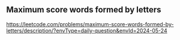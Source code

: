 ## Maximum score words formed by letters
https://leetcode.com/problems/maximum-score-words-formed-by-letters/description/?envType=daily-question&envId=2024-05-24
